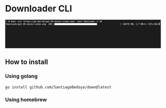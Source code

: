 # Downloader CLI

![Preview](https://github.com/SantiagoBedoya/down/blob/main/images/image.png)

## How to install

### Using golang

```bash
go install github.com/SantiagoBedoya/down@latest
```

### Using homebrew
